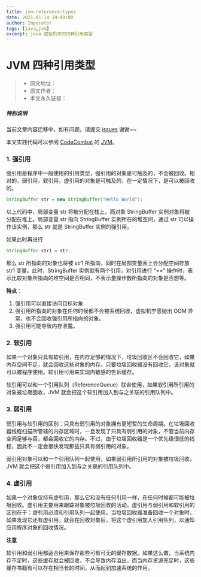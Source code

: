 ```yaml
---
title: jvm-reference-types
date: 2021-01-14 19:40:00
author: Imperator
tags: [java,jvm]
excerpt: java 虚拟机中的四种引用类型
---
```


# JVM 四种引用类型

> * 原文地址：[]()
> * 原文作者：[]()
> * 本文永久链接：[]()

##### **特别说明**

当前文章内容迁移中，如有问题，请提交 [issues](https://github.com/Starrier/starrier.github.io/issues) 谢谢~~

本文实践代码可以参阅 [CodeCombat](https://github.com/Starriers/CodeCombat) 的 [JVM](https://github.com/Starriers/CodeCombat/tree/master/JVM/src/main/java/org/starrier/codecombat)。

### 1. 强引用

强引用是程序中一般使用的引用类型，强引用的对象是可触及的，不会被回收。相对的，弱引用，软引用，虚引用的对象是可触及的，在一定情况下，是可以被回收的。

```Java
StringBuffer str = new StringBuffer("Hello World");
```

以上代码中，局部变量 str 将被分配在栈上，而对象 StringBuffer 实例对象将被分配在堆上。局部变量 str 指向 StringBuffer 实例所在的堆空间，通过 str 可以操作该实例，那么 str 就是 StringBuffer 实例的强引用。

如果此时再进行

``` java
StringBuffer str1 = str;
```

那么 str 所指向的对象也将被 str1 所指向，同时在局部变量表上会分配空间存放 str1 变量。此时，StringBuffer 实例就有两个引用。对引用进行 “==” 操作时，表示比较对象所指向的堆空间是否相同，不表示量操作数所指向的对象是否想等。

**特点**：

 1. 强引用可以直接访问目标对象
 2. 强引用所指向的对象在任何时候都不会被系统回收，虚拟机宁愿抛出 OOM 异常，也不会回收强引用所指向的对象。
 3. 强引用可能导致内存泄露。

### 2. 软引用

如果一个对象只具有软引用，在内存足够的情况下，垃圾回收区不会回收它，如果内存空间不足，就会回收这些对象的内存。只要垃圾回收器没有回收它，该对象就可以被程序使用。软引用可用来实现内敏感的告诉缓存。

软引用可以和一个引用队列（ReferenceQueue）联合使用，如果软引用所引用的对象被垃圾回收，JVM 就会把这个软引用加入到与之关联的引用队列中。

### 3. 弱引用

弱引用与软引用的区别：只具有弱引用的对象拥有更短暂的生命周期。在垃圾回收器线程扫描所管辖的内存区域时，一旦发现了只具有弱引用的对象，不管当前内存空间足够与否，都会回收它的内存。不过，由于垃圾回收器是一个优先级很低的线程，因此不一定会很快发现那些只具有弱引用的对象。

弱引用对象可以和一个引用队列一起使用，如果弱引用所引用的对象被垃圾回收，JVM 就会把这个弱引用加入到与之关联的引用队列中。

### 4. 虚引用

如果一个对象仅持有虚引用，那么它和没有任何引用一样，在任何时候都可能被垃圾回收。虚引用主要用来跟踪对象被垃圾回收的活动。虚引用与弱引用和软引用的区别在于：虚引用必须和引用队列一起使用。当垃圾回收器准备回收一个对象时，如果发现它还有虚引用，就会在回收对象后，将这个虚引用加入引用队列，以通知应用程序对象的回收情况。

**注意**

软引用和弱引用都适合用来保存那些可有可无的缓存数据。如果这么做，当系统内存不足时，这些缓存就会被回收，不会导致内存溢出。而当内存资源充足时，这些缓存书籍有可以存在相当长的时间，从而起到加速系统的作用。
